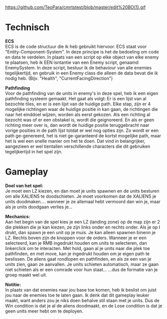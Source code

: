 https://github.com/TeoPara/cmrtstest/blob/master/edit%20BO(1).gif

# Technisch


**ECS**  
ECS is de code structuur die ik heb gebruikt hiervoor. ECS staat voor "Entity-Component-System". In deze principe is het de bedoeling om code en data te verdelen. In plaats van een script op elke object van elke enemy te plaatsen, heb ik EEN isntantie van een Enemy script, genaamd EnemySystem. In deze script, bestuur ik de behaviour van alle enemies tegelijkertijd, en gebruik in een Enemy class die alleen de data bevat die ik nodig heb. (Bijv. "Health", "CurrentFacingDirection")

**Pathfinding**  
Voor de pathfinding van de units in enemy's in deze spel, heb ik een eigen pathfinding systeem gemaakt. Het gaat als volgt: Er is een lijst van al bezochte tiles, en er is een lijst van de huidige path. Elke stap, zijn er 4 mogelijke richtingen waar de huidige positie in kan gaan, de richtingen die naar het einddoel wijzen, worden als eerst gekozen. Als een richting al bezocht was of er een obstakel is, wordt die geignoreerd. En als er geen richting meer over is, dan wordt de huidige positie teruggebracht naar vorige posities in de path lijst totdat er wel nog opties zijn.
Zo wordt er een path ge-genereerd, het is niet ge-garanteerd de kortst mogelijke path, maar het is wel een snelle manier om het te doen. Dat vind in belangrijker, aangezieen er wel tientallen verschillende characters die dit gebruiken tegelijkertijd in het spel zijn.

# Gameplay

**Doel van het spel:**  
Je moet een LZ kiezen, en dan moet je units spawnen en de units besturen om alle XALIENS te doodschieten. Je moet voorkomen dat de XALIENS je units doodmaken.... wanneer je ze allemaal hebt vermoord dan win je, maar als je units doodgaan verlies je...

**Mechanics:**  
Aan het begin van de spel kies je een LZ (landing zone) op de map zijn er 2 die plekken die je kan kiezen, ze zijn links onder en rechts onder.
Als je op I drukt, dan spawn je een unit op je muis. Je kan alleen spawnen binenn je LZ.
Rechts boven zijn de knoppen voor de orders. Wanneer je er een selecteerd, kan je RMB ingedrukt houden om units te selecteren, dan linkerclick om te interacten. Met hold, gaan al je units naar die plek toe pathfinden, en met move, kan je ingedrukt houden om je eigen path te beslissen.
De aliens gaat rondlopen en pathfinden, en als ze een van je units zien, gaan ze aanvallen.
Je units schieten automatisch, maar ze gaan niet schieten als er een comrade voor hun staat...
...dus de formatie van je groep maakt wel uit.

**Notitie:**  
In plaats van dat enemies naar jou base toe komen, heb ik beslist om juist jou naar de enemies toe te laten gaan. Ik denk dat dit gameplay leuker maakt, want anders zou je niks doen behalve stil staan met je units. Dus de Win condition is dat je al de aliens doodmaakt, en de Lose condition is dat je geen units meer hebt om te deployen.
